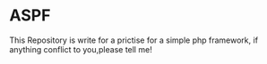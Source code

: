 # ASPF
This Repository is write for a prictise for a simple php framework,
if anything conflict to you,please tell me!
